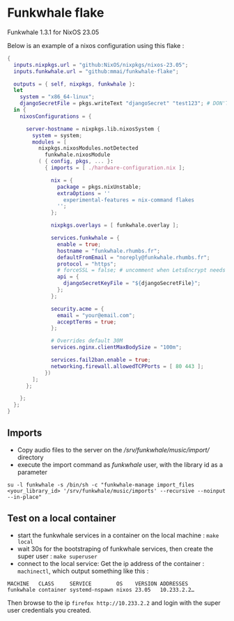 # Funkwhale flake

Funkwhale 1.3.1 for NixOS 23.05 

Below is an example of a nixos configuration using this flake :

```nix
{
  inputs.nixpkgs.url = "github:NixOS/nixpkgs/nixos-23.05";
  inputs.funkwhale.url = "github:mmai/funkwhale-flake";

  outputs = { self, nixpkgs, funkwhale }: 
  let
    system = "x86_64-linux";
    djangoSecretFile = pkgs.writeText "djangoSecret" "test123"; # DON'T DO THIS IN PRODUCTION - the password file will be world-readable in the Nix Store!
  in {
    nixosConfigurations = {

      server-hostname = nixpkgs.lib.nixosSystem {
        system = system;
        modules = [ 
          nixpkgs.nixosModules.notDetected
	        funkwhale.nixosModule
          ( { config, pkgs, ... }:
            { imports = [ ./hardware-configuration.nix ];

              nix = {
                package = pkgs.nixUnstable;
                extraOptions = ''
                  experimental-features = nix-command flakes
                '';
              };

              nixpkgs.overlays = [ funkwhale.overlay ];

              services.funkwhale = {
                enable = true;
                hostname = "funkwhale.rhumbs.fr";
                defaultFromEmail = "noreply@funkwhale.rhumbs.fr";
                protocol = "https";
                # forceSSL = false; # uncomment when LetsEncrypt needs to access "http:" in order to check domain
                api = {
                  djangoSecretKeyFile = "${djangoSecretFile}";
                };
              };

              security.acme = {
                email = "your@email.com";
                acceptTerms = true;
              };

              # Overrides default 30M
              services.nginx.clientMaxBodySize = "100m";

              services.fail2ban.enable = true;
              networking.firewall.allowedTCPPorts = [ 80 443 ];
            })
        ];
      };

    };
  };
}
```

## Imports

* Copy audio files to the server on the _/srv/funkwhale/music/import/_ directory
* execute the import command as _funkwhale_ user, with the library id as a parameter
```
su -l funkwhale -s /bin/sh -c "funkwhale-manage import_files <your_library_id> '/srv/funkwhale/music/imports' --recursive --noinput --in-place"
```

## Test on a local container

- start the funkwhale services in a container on the local machine : `make local`
- wait 30s for the bootstraping of funkwhale services, then create the super user : `make superuser`
- connect to the local service: 
Get the ip address of the container : `machinectl`,  which output something like this :
```
MACHINE   CLASS     SERVICE        OS    VERSION ADDRESSES
funkwhale container systemd-nspawn nixos 23.05   10.233.2.2…
```

Then browse to the ip  `firefox http://10.233.2.2` and login with the super user credentials you created.

